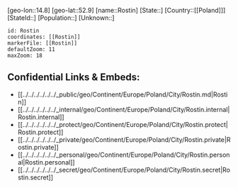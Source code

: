 ﻿---
location: [52.9,14.8]
mapzoom: [7,12] 
mapmarker: city 
type: City
tags:
- geo/City


SpocWebEntityId: 33778
isDeleted: false
confidential: public

---
[geo-lon::14.8]
[geo-lat::52.9]
[name::Rostin]
[State::]
[Country::[[Poland]]]
[StateId::]
[Population::]
[Unknown::]


```leaflet
id: Rostin
coordinates: [[Rostin]]
markerFile: [[Rostin]]
defaultZoom: 11 
maxZoom: 18
```


## Confidential Links & Embeds: 
- [[../../../../../../_public/geo/Continent/Europe/Poland/City/Rostin.md|Rostin]] 
- [[../../../../../../_internal/geo/Continent/Europe/Poland/City/Rostin.internal|Rostin.internal]] 
- [[../../../../../../_protect/geo/Continent/Europe/Poland/City/Rostin.protect|Rostin.protect]] 
- [[../../../../../../_private/geo/Continent/Europe/Poland/City/Rostin.private|Rostin.private]] 
- [[../../../../../../_personal/geo/Continent/Europe/Poland/City/Rostin.personal|Rostin.personal]] 
- [[../../../../../../_secret/geo/Continent/Europe/Poland/City/Rostin.secret|Rostin.secret]] 
